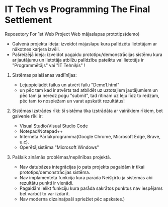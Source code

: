 # IT Tech vs Programming The Final Settlement
Reposotory For 1st Web Project
Web mājaslapas prototips(demo)

* Galvenā projekta ideja: izveidot mājaslapu kura palīdzētu lietotājam ar nākotnes karjera izvēli.
* Pašreizējā ideja: izveidot pagaidu prototipu/demonstrācijas sistēmu kura ar jautājumu un lietotāja atbilžu palīdzību pateiktu vai lietotājs ir "Programmētājs" vai "IT Tehniķis" !

1. Sistēmas palaišanas vadlīnījas:
     - Lejuppielādēt failus un atvērt failu "Demo1.html"
     - un pēc tam kad ir atvērts tad atbildēt uz uztotajiem jautājumiem un pēc tam ja neredz pogu "submit", tad ritinam uz leju līdz to redzam, pēc tam to nospiežam un varat apskatīt rezultātus!

2. Sistēmas izstrādes rīki: šī sistēma tika izstrādāta ar vairākiem rīkiem, bet galvenie rīki ir:
     - Visual Studio/Visual Studio Code
     - Notepad/Notepad++
     - Interneta Pārlūkprogramma(Google Chrome, Microsoft Edge, Brave, u.c).
     - Operētājsistēma "Microsoft Windows"
3. Pašlaik zināmās problēmas/nepilnības projektā.
     - Nav datubāzes integrācijas jo pats projekts pagaidām ir tikai prototips/demonstrācijas sistēma.
     - Nav implamentēta funkcija kura parāda Neišķirtu ja sistēmās abi rezultātu punkti ir vienādi.
     - Pagaidām ielikt funkciju kura parāda sakrātos punktus nav iespējams bet varbūt to var izdarīt.
     - Nav moderna dizaina(paši spriežiet pēc apskates.)
